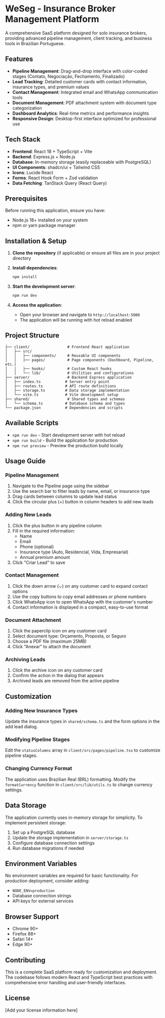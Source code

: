 # WeSeg - Insurance Broker Management Platform

A comprehensive SaaS platform designed for solo insurance brokers, providing advanced pipeline management, client tracking, and business tools in Brazilian Portuguese.

## Features

- **Pipeline Management**: Drag-and-drop interface with color-coded stages (Contato, Negociação, Fechamento, Finalizado)
- **Lead Tracking**: Detailed customer cards with contact information, insurance types, and premium values
- **Contact Management**: Integrated email and WhatsApp communication tools
- **Document Management**: PDF attachment system with document type categorization
- **Dashboard Analytics**: Real-time metrics and performance insights
- **Responsive Design**: Desktop-first interface optimized for professional use

## Tech Stack

- **Frontend**: React 18 + TypeScript + Vite
- **Backend**: Express.js + Node.js
- **Database**: In-memory storage (easily replaceable with PostgreSQL)
- **UI Components**: shadcn/ui + Tailwind CSS
- **Icons**: Lucide React
- **Forms**: React Hook Form + Zod validation
- **Data Fetching**: TanStack Query (React Query)

## Prerequisites

Before running this application, ensure you have:

- Node.js 18+ installed on your system
- npm or yarn package manager

## Installation & Setup

1. **Clone the repository** (if applicable) or ensure all files are in your project directory

2. **Install dependencies**:
   ```bash
   npm install
   ```

3. **Start the development server**:
   ```bash
   npm run dev
   ```

4. **Access the application**:
   - Open your browser and navigate to `http://localhost:5000`
   - The application will be running with hot reload enabled

## Project Structure

```
├── client/                 # Frontend React application
│   ├── src/
│   │   ├── components/     # Reusable UI components
│   │   ├── pages/          # Page components (Dashboard, Pipeline, etc.)
│   │   ├── hooks/          # Custom React hooks
│   │   └── lib/            # Utilities and configurations
├── server/                 # Backend Express application
│   ├── index.ts           # Server entry point
│   ├── routes.ts          # API route definitions
│   ├── storage.ts         # Data storage implementation
│   └── vite.ts            # Vite development setup
├── shared/                 # Shared types and schemas
│   └── schema.ts          # Database schema and types
└── package.json           # Dependencies and scripts
```

## Available Scripts

- `npm run dev` - Start development server with hot reload
- `npm run build` - Build the application for production
- `npm run preview` - Preview the production build locally

## Usage Guide

### Pipeline Management
1. Navigate to the Pipeline page using the sidebar
2. Use the search bar to filter leads by name, email, or insurance type
3. Drag cards between columns to update lead status
4. Click the circular plus (+) button in column headers to add new leads

### Adding New Leads
1. Click the plus button in any pipeline column
2. Fill in the required information:
   - Name
   - Email
   - Phone (optional)
   - Insurance type (Auto, Residencial, Vida, Empresarial)
   - Annual premium amount
3. Click "Criar Lead" to save

### Contact Management
1. Click the down arrow (⌄) on any customer card to expand contact options
2. Use the copy buttons to copy email addresses or phone numbers
3. Click WhatsApp icon to open WhatsApp with the customer's number
4. Contact information is displayed in a compact, easy-to-use format

### Document Attachment
1. Click the paperclip icon on any customer card
2. Select document type: Orçamento, Proposta, or Seguro
3. Choose a PDF file (maximum 25MB)
4. Click "Anexar" to attach the document

### Archiving Leads
1. Click the archive icon on any customer card
2. Confirm the action in the dialog that appears
3. Archived leads are removed from the active pipeline

## Customization

### Adding New Insurance Types
Update the insurance types in `shared/schema.ts` and the form options in the add lead dialog.

### Modifying Pipeline Stages
Edit the `statusColumns` array in `client/src/pages/pipeline.tsx` to customize pipeline stages.

### Changing Currency Format
The application uses Brazilian Real (BRL) formatting. Modify the `formatCurrency` function in `client/src/lib/utils.ts` to change currency settings.

## Data Storage

The application currently uses in-memory storage for simplicity. To implement persistent storage:

1. Set up a PostgreSQL database
2. Update the storage implementation in `server/storage.ts`
3. Configure database connection settings
4. Run database migrations if needed

## Environment Variables

No environment variables are required for basic functionality. For production deployment, consider adding:

- `NODE_ENV=production`
- Database connection strings
- API keys for external services

## Browser Support

- Chrome 90+
- Firefox 88+
- Safari 14+
- Edge 90+

## Contributing

This is a complete SaaS platform ready for customization and deployment. The codebase follows modern React and TypeScript best practices with comprehensive error handling and user-friendly interfaces.

## License

[Add your license information here]